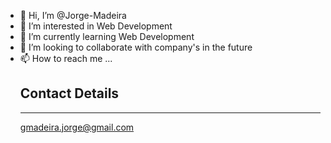 - 👋 Hi, I’m @Jorge-Madeira
- 👀 I’m interested in Web Development 
- 🌱 I’m currently learning Web Development
- 💞️ I’m looking to collaborate with company's in the future
- 📫 How to reach me ...
      <h2>Contact Details</h2>
      <hr>
      <p> gmadeira.jorge@gmail.com</p>

<!---
Jorge-Madeira/Jorge-Madeira is a ✨ special ✨ repository because its `README.md` (this file) appears on your GitHub profile.
You can click the Preview link to take a look at your changes.
--->
